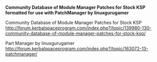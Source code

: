 **Community Database of Module Manager Patches for Stock KSP formatted for use with PatchManager by linuxgurugamer**

Community Database of Module Manager Patches for Stock KSP
http://forum.kerbalspaceprogram.com/index.php?/topic/139980-130-community-database-of-module-manager-patches-for-stock-ksp/

Part Manager by linuxgurugamer
http://forum.kerbalspaceprogram.com/index.php?/topic/163072-13-patchmanager/
